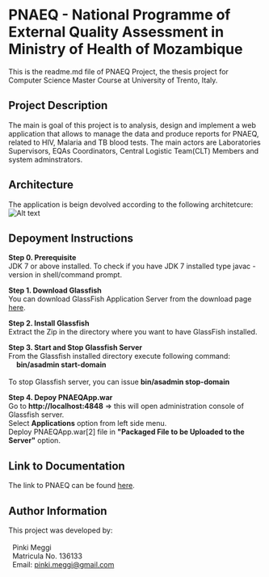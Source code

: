 # PNAEQ - National Programme of External Quality Assessment in Ministry of Health of Mozambique
This is the readme.md file of PNAEQ Project, the thesis project for Computer Science Master Course at University of Trento, Italy.

## Project Description
The main is goal of this project is to analysis, design and implement a web application that allows to manage the data and
produce reports for PNAEQ, related to HIV, Malaria and TB blood tests.
The main actors are Laboratories Supervisors, EQAs Coordinators, Central Logistic Team(CLT) Members and system adminstrators.

## Architecture
The application is beign devolved according to the following architetcure:
![Alt text](architecture.png?raw=true "PNAEQ Architecture")

## Depoyment Instructions
**Step 0. Prerequisite**<br>
JDK 7 or above installed.
To check if you have JDK 7 installed type javac - version in shell/command prompt.

**Step 1. Download Glassfish**<br>
You can download GlassFish Application Server from the download page [here](https://glassfish.java.net/download.html).

**Step 2. Install Glassfish**<br>
Extract the Zip in the directory where you want to have GlassFish installed.

**Step 3. Start and Stop Glassfish Server**<br>
From the Glassfish installed directory execute following command:<br>
&nbsp;&nbsp;&nbsp;&nbsp;**bin/asadmin start-domain**<br>    
To stop Glassfish server, you can issue **bin/asadmin stop-domain**

**Step 4. Depoy PNAEQApp.war**<br>
Go to **http://localhost:4848** => this will open administration console of Glassfish server.<br>
Select **Applications** option from left side menu.<br>
Deploy PNAEQApp.war[2] file in **"Packaged File to be Uploaded to the Server"** option.


## Link to Documentation
The link to PNAEQ can be found [here][1].

## Author Information
This project was developed by:<br><br>
&nbsp;&nbsp;Pinki Meggi<br>
&nbsp;&nbsp;Matricula No. 136133<br>
&nbsp;&nbsp;Email: pinki.meggi@gmail.com<br>

[1]:
[2]:
